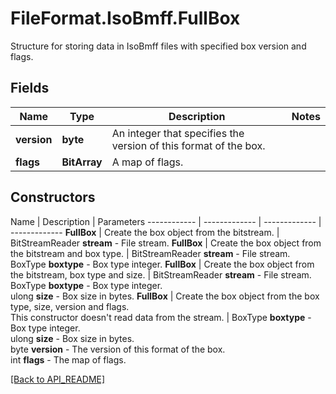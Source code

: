 # FileFormat.IsoBmff.FullBox

Structure for storing data in IsoBmff files with specified box version and flags.

## Fields

Name | Type | Description | Notes
------------ | ------------- | ------------- | -------------
**version** | **byte** | An integer that specifies the version of this format of the box. | 
**flags** | **BitArray** | A map of flags. | 

## Constructors

Name | Description | Parameters
------------ | ------------- | ------------- | -------------
**FullBox** | Create the box object from the bitstream. | BitStreamReader <b>stream</b> - File stream.
**FullBox** | Create the box object from the bitstream and box type. | BitStreamReader <b>stream</b> - File stream.<br />BoxType <b>boxtype</b> - Box type integer.
**FullBox** | Create the box object from the bitstream, box type and size. | BitStreamReader <b>stream</b> - File stream.<br />BoxType <b>boxtype</b> - Box type integer.<br />ulong <b>size</b> - Box size in bytes.
**FullBox** | Create the box object from the box type, size, version and flags.<br />This constructor doesn't read data from the stream. | BoxType <b>boxtype</b> - Box type integer.<br />ulong <b>size</b> - Box size in bytes.<br />byte <b>version</b> - The version of this format of the box.<br />int <b>flags</b> - The map of flags.

[[Back to API_README]](API_README.md)